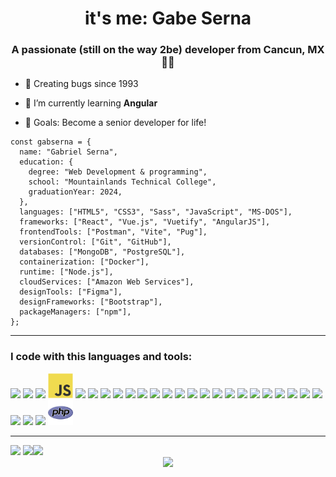 <h1 align="center">it's me: Gabe Serna</h1>
<h3 align="center">A passionate (still on the way 2be) developer from Cancun, MX 🌴🌊</h3>

- 💾 Creating bugs since 1993

- 🌱 I’m currently learning **Angular**

- 🎯 Goals: Become a senior developer for life!

```
const gabserna = {
  name: "Gabriel Serna",
  education: {
    degree: "Web Development & programming",
    school: "Mountainlands Technical College",
    graduationYear: 2024,
  },
  languages: ["HTML5", "CSS3", "Sass", "JavaScript", "MS-DOS"],
  frameworks: ["React", "Vue.js", "Vuetify", "AngularJS"],
  frontendTools: ["Postman", "Vite", "Pug"],
  versionControl: ["Git", "GitHub"],
  databases: ["MongoDB", "PostgreSQL"],
  containerization: ["Docker"],
  runtime: ["Node.js"],
  cloudServices: ["Amazon Web Services"],
  designTools: ["Figma"],
  designFrameworks: ["Bootstrap"],
  packageManagers: ["npm"],
};

```
<hr>
<div align="left">
        <h3>I code with this languages and tools:</h3>
          <img src="https://cdn.jsdelivr.net/gh/devicons/devicon/icons/html5/html5-original.svg" height="40" />
            <img src="https://cdn.jsdelivr.net/gh/devicons/devicon/icons/css3/css3-original.svg" height="40" />
            <img src="https://cdn.jsdelivr.net/gh/devicons/devicon/icons/sass/sass-original.svg" height="40" />
            <img src="https://raw.githubusercontent.com/devicons/devicon/master/icons/javascript/javascript-original.svg" height="40" />
            <img src="https://cdn.jsdelivr.net/gh/devicons/devicon/icons/react/react-original.svg" height="40" />
            <img src="https://cdn.jsdelivr.net/gh/devicons/devicon/icons/angularjs/angularjs-original.svg" height="40" />
            <img src="https://skillicons.dev/icons?i=aws" height="40" />
            <img src="https://www.vectorlogo.zone/logos/git-scm/git-scm-icon.svg" height="40" />
            <img src="https://skillicons.dev/icons?i=github" height="40" />
            <img src="https://cdn.jsdelivr.net/gh/devicons/devicon/icons/nodejs/nodejs-original.svg" height="40" />
            <img src="https://cdn.jsdelivr.net/gh/devicons/devicon/icons/npm/npm-original-wordmark.svg" height="40" />
            <img src="https://cdn.jsdelivr.net/gh/devicons/devicon/icons/docker/docker-original.svg" height="40" />
            <img src="https://cdn.jsdelivr.net/gh/devicons/devicon/icons/mongodb/mongodb-original.svg" height="40" />
            <img src="https://cdn.jsdelivr.net/gh/devicons/devicon/icons/postgresql/postgresql-original.svg" height="40" />
            <img src="https://cdn.jsdelivr.net/gh/devicons/devicon/icons/figma/figma-original.svg" height="40" />
            <img src="https://cdn.jsdelivr.net/gh/devicons/devicon/icons/bootstrap/bootstrap-original.svg" height="40" />
            <img src="https://cdn.jsdelivr.net/gh/devicons/devicon/icons/msdos/msdos-original.svg" height="40" />
            <img src="https://cdn.jsdelivr.net/gh/devicons/devicon/icons/slack/slack-original.svg" height="40" />
            <img src="https://cdn.jsdelivr.net/gh/devicons/devicon/icons/vscode/vscode-original.svg" height="40" />
            <img src="https://cdn.jsdelivr.net/gh/devicons/devicon/icons/vuejs/vuejs-original.svg" height="40" />
            <img src="https://cdn.jsdelivr.net/gh/devicons/devicon/icons/vuetify/vuetify-original.svg" height="40" />
            <img src="https://skillicons.dev/icons?i=postman" height="40" />
            <img src="https://cdn.worldvectorlogo.com/logos/pug.svg" height="40" />
            <img src="https://skillicons.dev/icons?i=vite" height="40" />
          <img src="https://www.vectorlogo.zone/logos/jasmine/jasmine-icon.svg" height="40" />
          <img src="https://raw.githubusercontent.com/detain/svg-logos/780f25886640cef088af994181646db2f6b1a3f8/svg/karma.svg" height="40" />
          <img src="https://www.vectorlogo.zone/logos/kubernetes/kubernetes-icon.svg" height="40" />
          <img src="https://raw.githubusercontent.com/devicons/devicon/master/icons/php/php-original.svg" height="40" />
        </div>
<hr>
    <div align="center" style="display: flex; flex-direction: row;">
        <div>
        <img width="350em" src="https://github-readme-stats.vercel.app/api?username=gabserna&theme=tokyonight&show_icons=true&&hide_border=true&border_radius=2&card_width=300">
        <img width="350em" src="https://github-readme-streak-stats.herokuapp.com/?user=gabserna&theme=tokyonight&show_icons=true&hide_border=true&border_radius=2">
    </div>
        <a href="https://github.com/gabserna/github-readme-stats">
            <img height="450em" src="https://github-readme-stats.vercel.app/api/top-langs/?username=gabserna&theme=tokyonight&
            layout=compact&langs_count=8&hide_border=true&border_radius=2&card_width=320">
        </a>
    </div>



<div align="center">
  <img src="https://profile-counter.glitch.me/gabserna/count.svg?"  />
</div>
